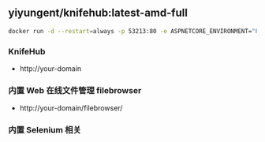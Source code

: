 


## yiyungent/knifehub:latest-amd-full

<!-- docker run -d --restart=always -p 53213:80 -e ASPNETCORE_ENVIRONMENT="Production" -e TZ="Asia/Shanghai" -v ${PWD}/app-filebrowser:/app-filebrowser  --name knifehub yiyungent/knifehub:latest-amd-full -->

```bash
docker run -d --restart=always -p 53213:80 -e ASPNETCORE_ENVIRONMENT="Production" -e TZ="Asia/Shanghai" --name knifehub yiyungent/knifehub:latest-amd-full
```

### KnifeHub

- http://your-domain

### 内置 Web 在线文件管理 filebrowser

- http://your-domain/filebrowser/

### 内置 Selenium 相关

